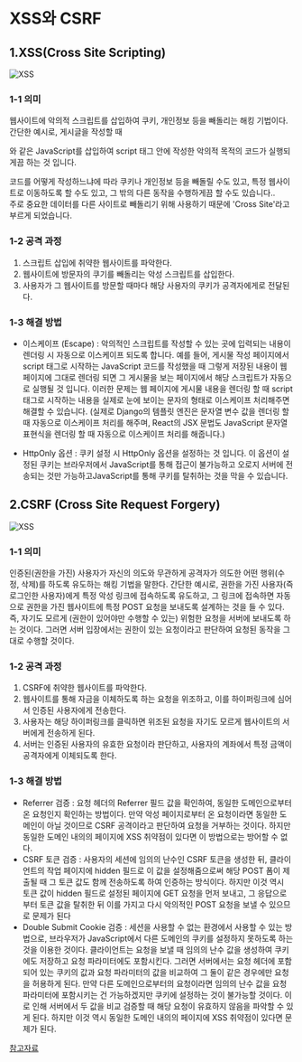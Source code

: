 # **XSS와 CSRF**

## **1.XSS(Cross Site Scripting)**
![XSS](https://img1.daumcdn.net/thumb/R1280x0/?scode=mtistory2&fname=https%3A%2F%2Fblog.kakaocdn.net%2Fdn%2Fbboce8%2FbtqOS9uboGm%2FsMXcw0bwhTvdk3Kk3cdrW0%2Fimg.png)

### **1-1 의미**
 웹사이트에 악의적 스크립트를 삽입하여 쿠키, 개인정보 등을 빼돌리는 해킹 기법이다. 간단한 예시로, 게시글을 작성할 때  
<script>...</script>와 같은 JavaScript를 삽입하여 script 태그 안에 작성한 악의적 목적의 코드가 실행되게끔 하는 것 입니다.
 코드를 어떻게 작성하느냐에 따라 쿠키나 개인정보 등을 빼돌릴 수도 있고, 특정 웹사이트로 이동하도록 할 수도 있고, 그 밖의 다른 동작을 수행하게끔 할 수도 있습니다..  
 주로 중요한 데이터를 다른 사이트로 빼돌리기 위해 사용하기 때문에 'Cross Site'라고 부르게 되었습니다.

### **1-2 공격 과정**
1. 스크립트 삽입에 취약한 웹사이트를 파악한다.
2. 웹사이트에 방문자의 쿠기를 빼돌리는 악성 스크립트를 삽입한다.
3. 사용자가 그 웹사이트를 방문할 때마다 해당 사용자의 쿠키가 공격자에게로 전달된다.

### **1-3 해결 방법**
* 이스케이프 (Escape) : 악의적인 스크립트를 작성할 수 있는 곳에 입력되는 내용이 렌더링 시 자동으로 이스케이프 되도록 합니다.
예를 들어, 게시물 작성 페이지에서 script 태그로 시작하는 JavaScript 코드를 작성했을 때 그렇게 저장된 내용이 웹 페이지에 그대로 렌더링 되면 그 게시물을 보는 페이지에서 해당 스크립트가 자동으로 실행될 것 입니다. 
이러한 문제는 웹 페이지에 게시물 내용을 렌더링 할 때 script 태그로 시작하는 내용을 실제로 눈에 보이는 문자의 형태로 이스케이프 처리해주면 해결할 수 있습니다.
(실제로 Django의 템플릿 엔진은 문자열 변수 값을 렌더링 할 때 자동으로 이스케이프 처리를 해주며, React의 JSX 문법도 JavaScript 문자열 표현식을 렌더링 할 때 자동으로 이스케이프 처리를 해줍니다.)

* HttpOnly 옵션 : 쿠키 설정 시 HttpOnly 옵션을 설정하는 것 입니다. 이 옵션이 설정된 쿠키는 브라우저에서 JavaScript를 통해 접근이 불가능하고 오로지 서버에 전송되는 것만 가능하고JavaScript를 통해 쿠키를 탈취하는 것을 막을 수 있습니다.
## **2.CSRF (Cross Site Request Forgery)**
![XSS](https://img1.daumcdn.net/thumb/R1280x0/?scode=mtistory2&fname=https%3A%2F%2Fblog.kakaocdn.net%2Fdn%2FMI6sE%2FbtqF3b1O8hW%2FFudYL6s13X3CALTRhHbWO0%2Fimg.png)

### **1-1 의미**
 인증된(권한을 가진) 사용자가 자신의 의도와 무관하게 공격자가 의도한 어떤 행위(수정, 삭제)를 하도록 유도하는 해킹 기법을 말한다. 
 간단한 예시로, 권한을 가진 사용자(즉 로그인한 사용자)에게 특정 악성 링크에 접속하도록 유도하고, 
 그 링크에 접속하면 자동으로 권한을 가진 웹사이트에 특정 POST 요청을 보내도록 설계하는 것을 들 수 있다. 
 즉, 자기도 모르게 (권한이 있어야만 수행할 수 있는) 위험한 요청을 서버에 보내도록 하는 것이다. 그러면 서버 입장에서는 권한이 있는 요청이라고 판단하여 요청된 동작을 그대로 수행할 것이다.


### **1-2 공격 과정**
1. CSRF에 취약한 웹사이트를 파악한다.
2. 웹사이트를 통해 자금을 이체하도록 하는 요청을 위조하고, 이를 하이퍼링크에 심어서 인증된 사용자에게 전송한다.
3. 사용자는 해당 하이퍼링크를 클릭하면 위조된 요청을 자기도 모르게 웹사이트의 서버에게 전송하게 된다.
4. 서버는 인증된 사용자의 유효한 요청이라 판단하고, 사용자의 계좌에서 특정 금액이 공격자에게 이체되도록 한다.

### **1-3 해결 방법**
* Referrer 검증 : 요청 헤더의 Referrer 필드 값을 확인하여, 동일한 도메인으로부터 온 요청인지 확인하는 방법이다. 만약 악성 페이지로부터 온 요청이라면 동일한 도메인이 아닐 것이므로 CSRF 공격이라고 판단하여 요청을 거부하는 것이다. 하지만 동일한 도메인 내의의 페이지에 XSS 취약점이 있다면 이 방법으로는 방어할 수 없다.
* CSRF 토큰 검증 : 사용자의 세션에 임의의 난수인 CSRF 토큰을 생성한 뒤, 클라이언트의 작업 페이지에 hidden 필드로 이 값을 설정해줌으로써 해당 POST 폼이 제출될 때 그 토큰 값도 함께 전송하도록 하여 인증하는 방식이다. 하지만 이것 역시 토큰 값이 hidden 필드로 설정된 페이지에 GET 요청을 먼저 보내고, 그 응답으로부터 토큰 값을 탈취한 뒤 이를 가지고 다시 악의적인 POST 요청을 보낼 수 있으므로 문제가 된다
* Double Submit Cookie 검증 : 세션을 사용할 수 없는 환경에서 사용할 수 있는 방법으로, 브라우저가 JavaScript에서 다른 도메인의 쿠키를 설정하지 못하도록 하는 것을 이용한 것이다. 클라이언트는 요청을 보낼 때 임의의 난수 값을 생성하여 쿠키에도 저장하고 요청 파라미터에도 포함시킨다. 그러면 서버에서는 요청 헤더에 포함되어 있는 쿠키의 값과 요청 파라미터의 값을 비교하여 그 둘이 같은 경우에만 요청을 허용하게 된다. 만약 다른 도메인으로부터의 요청이라면 임의의 난수 값을 요청 파라미터에 포함시키는 건 가능하겠지만 쿠키에 설정하는 것이 불가능할 것이다. 이로 인해 서버에서 두 값을 비교 검증할 때 해당 요청이 유효하지 않음을 파악할 수 있게 된다. 하지만 이것 역시 동일한 도메인 내의의 페이지에 XSS 취약점이 있다면 문제가 된다.

[참고자료](https://it-eldorado.tistory.com/10?category=749665)
